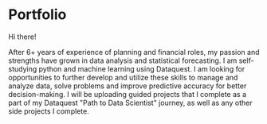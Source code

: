 # Portfolio

Hi there!

After 6+ years of experience of planning and financial roles, my passion and strengths have grown in data analysis and statistical forecasting.
I am self-studying python and machine learning using Dataquest.
I am looking for opportunities to further develop and utilize these skills to manage and analyze data, solve problems and improve predictive accuracy for better decision-making. 
I will be uploading guided projects that I complete as a part of my Dataquest "Path to Data Scientist" journey, as well as any other side projects I complete.
